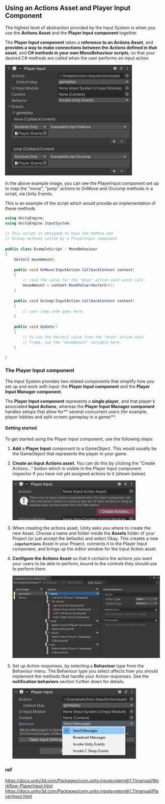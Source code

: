 ## Using an Actions Asset and Player Input Component

The highest level of abstraction provided by the Input System is when you use the **Actions Asset** and 
the **Player Input component** together.

The **Player Input component** takes a **reference to an Actions Asset**, and 
**provides a way to make connections between the Actions defined in that asset**, and **C# methods in your own MonoBehaviour scripts**, 
so that your desired C# methods are called when the user performs an input action.


![](./img/PlayerInputWithGameplayEvents.png)

In the above example image, you can see the PlayerInput component set up to map the "move", "jump" actions to OnMove and OnJump methods in a script, via Unity Events.

This is an example of the script which would provide an implementation of these methods

```cs
using UnityEngine;
using UnityEngine.InputSystem;

// This script is designed to have the OnMove and
// OnJump methods called by a PlayerInput component

public class ExampleScript : MonoBehaviour
{
    Vector2 moveAmount;

    public void OnMove(InputAction.CallbackContext context)
    {
        // read the value for the "move" action each event call
        moveAmount = context.ReadValue<Vector2>();
    }

    public void OnJump(InputAction.CallbackContext context)
    {
        // your jump code goes here.
    }

    public void Update()
    {
        // to use the Vector2 value from the "move" action each
        // frame, use the "moveAmount" variable here.
    }

}

```

### The Player Input component

The Input System provides two related components that simplify how you set up and work with input: the **Player Input component** and the **Player Input Manager component**.

The **Player Input component** represents a **single player**, and that player's associated **Input Actions**, whereas the **Player Input Manager component** handles setups that allow for** several concurrent users (for example, player lobbies and split-screen gameplay in a game)**.






#### Getting started

To get started using the Player Input component, use the following steps:

1. **Add** a **Player Input** component to a GameObject. This would usually be the GameObject that represents the player in your game.

2. **Create an Input Actions asset**. You can do this by clicking the "Create Actions..." button which is visible in the Player Input component inspector if you have not yet assigned actions to it (shown below).

    ![](./img/PlayerInputCreateActions.png)

3. When creating the actions asset, Unity asks you where to create the new Asset. Choose a name and folder inside the **Assets** folder of your Project (or just accept the defaults) and select Okay. This creates a new **`.inputactions`** Asset in your Project, connects it to the Player Input component, and brings up the editor window for the Input Action asset.

4. **Configure the Actions Asset** so that it contains the actions you want your users to be able to perform, bound to the controls they should use to perform them.

    ![](./img/MyGameActions.png)

5. Set up Action responses, by selecting a **Behaviour** type from the Behaviour menu. The Behaviour type you select affects how you should implement the methods that handle your Action responses. See the **notification behaviors** section further down for details.

    ![](./img/PlayerInputNotificationBehaviors.png)


### ref
https://docs.unity3d.com/Packages/com.unity.inputsystem@1.7/manual/Workflow-PlayerInput.html \
https://docs.unity3d.com/Packages/com.unity.inputsystem@1.7/manual/PlayerInput.html



